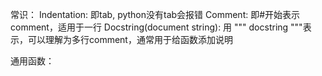 常识：
	Indentation: 即tab, python没有tab会报错
	Comment: 即#开始表示comment，适用于一行
	Docstring(document string): 用 """  docstring """表示，可以理解为多行comment，通常用于给函数添加说明





通用函数：
